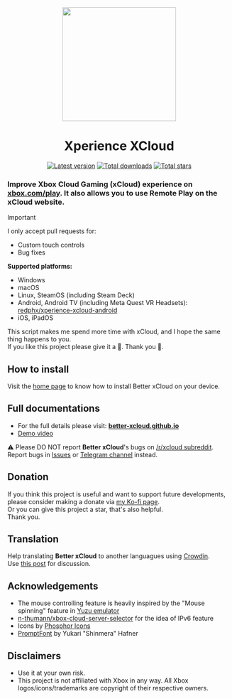 <div align="center">
    <img src="https://raw.githubusercontent.com/redphx/better-xcloud/refs/heads/typescript/resources/logos/better-xcloud.png" width="256"/>  
    <h1>Xperience XCloud</h1>
    <!-- Latest Version Badge -->
    <a href="https://github.com/redphx/better-xcloud/releases"><img src="https://img.shields.io/github/v/release/redphx/better-xcloud?label=latest" alt="Latest version" /></a>
    <!-- Total Downloads Badge -->
    <a href="https://github.com/redphx/better-xcloud/releases"><img src="https://img.shields.io/github/downloads/redphx/better-xcloud/total?color=%23e15f2c" alt="Total downloads" /></a>
    <!-- Total Stars Badge -->
    <a href="https://github.com/redphx/better-xcloud/stargazers"><img src="https://img.shields.io/github/stars/redphx/better-xcloud?color=%23cca400" alt="Total stars" /></a>
</div>

### Improve Xbox Cloud Gaming (xCloud) experience on [xbox.com/play](https://www.xbox.com/play). It also allows you to use Remote Play on the xCloud website.  

> [!IMPORTANT]  
> I only accept pull requests for:
> - Custom touch controls
> - Bug fixes

**Supported platforms:**  
- Windows
- macOS
- Linux, SteamOS (including Steam Deck)
- Android, Android TV (including Meta Quest VR Headsets): [redphx/xperience-xcloud-android](https://github.com/experience-xcloud/xperience-xcloud-android)
- iOS, iPadOS

This script makes me spend more time with xCloud, and I hope the same thing happens to you.  
If you like this project please give it a 🌟. Thank you 🙏.

## How to install
Visit the [home page](https://better-xcloud.github.io) to know how to install Better xCloud on your device.

## Full documentations
- For the full details please visit: [**better-xcloud.github.io**](https://better-xcloud.github.io)  
- [Demo video](https://youtu.be/hyp69Jrb2sQ)

⚠️ Please DO NOT report **Better xCloud**'s bugs on [/r/xcloud subreddit](https://reddit.com/r/xcloud/). Report bugs in [Issues](https://github.com/redphx/better-xcloud/issues) or [Telegram channel](https://t.me/betterxcloud) instead.

## Donation
If you think this project is useful and want to support future developments, please consider making a donate via [my Ko-fi page](https://ko-fi.com/redphx).  
Or you can give this project a star, that's also helpful.  
Thank you.  

## Translation  
Help translating **Better xCloud** to another languagues using [Crowdin](https://crowdin.com/project/better-xcloud).  
Use [this post](https://github.com/redphx/better-xcloud/discussions/131) for discussion. 

## Acknowledgements  
- The mouse controlling feature is heavily inspired by the "Mouse spinning" feature in [Yuzu emulator](https://github.com/yuzu-emu/yuzu-mainline)
- [n-thumann/xbox-cloud-server-selector](https://github.com/n-thumann/xbox-cloud-server-selector) for the idea of IPv6 feature
- Icons by [Phosphor Icons](https://phosphoricons.com)
- [PromptFont](https://shinmera.com/promptfont) by Yukari "Shinmera" Hafner

## Disclaimers  
- Use it at your own risk.
- This project is not affiliated with Xbox in any way. All Xbox logos/icons/trademarks are copyright of their respective owners.
